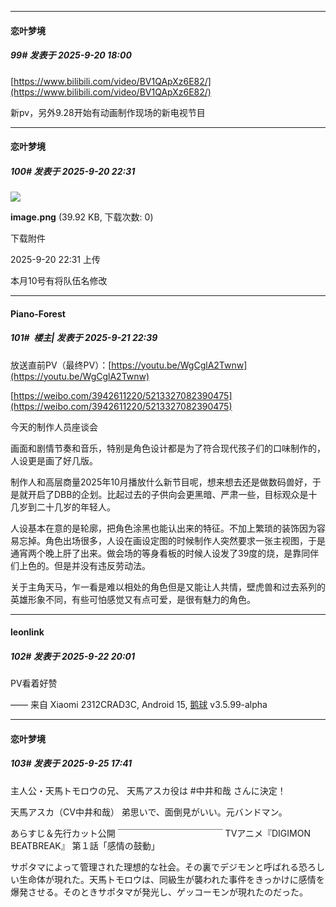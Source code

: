 ﻿
*****

####  恋叶梦境  
##### 99#       发表于 2025-9-20 18:00

[https://www.bilibili.com/video/BV1QApXz6E82/](https://www.bilibili.com/video/BV1QApXz6E82/)

新pv，另外9.28开始有动画制作现场的新电视节目


*****

####  恋叶梦境  
##### 100#       发表于 2025-9-20 22:31

<img src="https://img.stage1st.com/forum/202509/20/223120kmtngpssysssugnn.png" referrerpolicy="no-referrer">

<strong>image.png</strong> (39.92 KB, 下载次数: 0)

下载附件

2025-9-20 22:31 上传

本月10号有将队伍名修改


*****

####  Piano-Forest  
##### 101#         楼主| 发表于 2025-9-21 22:39

放送直前PV（最终PV）：[https://youtu.be/WgCglA2Twnw](https://youtu.be/WgCglA2Twnw)

[https://weibo.com/3942611220/5213327082390475](https://weibo.com/3942611220/5213327082390475)

今天的制作人员座谈会

画面和剧情节奏和音乐，特别是角色设计都是为了符合现代孩子们的口味制作的，人设更是画了好几版。

制作人和高层商量2025年10月播放什么新节目呢，想来想去还是做数码兽好，于是就开启了DBB的企划。比起过去的子供向会更黑暗、严肃一些，目标观众是十几岁到二十几岁的年轻人。

人设基本在意的是轮廓，把角色涂黑也能认出来的特征。不加上繁琐的装饰因为容易忘掉。角色出场很多，人设在画设定图的时候制作人突然要求一张主视图，于是通宵两个晚上肝了出来。做会场的等身看板的时候人设发了39度的烧，是靠同伴们上色的。但是并没有违反劳动法。

关于主角天马，乍一看是难以相处的角色但是又能让人共情，壁虎兽和过去系列的英雄形象不同，有些可怕感觉又有点可爱，是很有魅力的角色。


*****

####  leonlink  
##### 102#       发表于 2025-9-22 20:01

PV看着好赞

—— 来自 Xiaomi 2312CRAD3C, Android 15, [鹅球](https://www.pgyer.com/xfPejhuq) v3.5.99-alpha


*****

####  恋叶梦境  
##### 103#       发表于 2025-9-25 17:41

主人公・天馬トモロウの兄、
天馬アスカ役は #中井和哉 さんに決定！

天馬アスカ（CV中井和哉）
弟思いで、面倒見がいい。元バンドマン。

あらすじ＆先行カット公開
￣￣￣￣￣￣￣￣￣￣￣￣
TVアニメ『DIGIMON BEATBREAK』
第１話「感情の鼓動」

サポタマによって管理された理想的な社会。その裏でデジモンと呼ばれる恐ろしい生命体が現れた。天馬トモロウは、同級生が襲われた事件をきっかけに感情を爆発させる。そのときサポタマが発光し、ゲッコーモンが現れたのだった。

